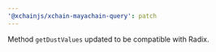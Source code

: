 ```yaml
---
'@xchainjs/xchain-mayachain-query': patch
---
```


Method `getDustValues` updated to be compatible with Radix.
